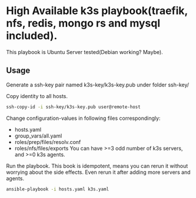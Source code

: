 # High Available k3s playbook(traefik, nfs, redis, mongo rs and mysql included).
This playbook is Ubuntu Server tested(Debian working? Maybe).

## Usage
Generate a ssh-key pair named k3s-key/k3s-key.pub under folder ssh-key/

Copy identity to all hosts.
```sh
ssh-copy-id -i ssh-key/k3s-key.pub user@remote-host
```
Change configuration-values in following files correspondingly:
- hosts.yaml
- group_vars/all.yaml
- roles/prep/files/resolv.conf
- roles/nfs/files/exports
You can have >=3 odd number of k3s servers, and >=0 k3s agents.

Run the playbook. This book is idempotent, means you can rerun it without worrying about the side effects. Even rerun it after adding more servers and agents.
```sh
ansible-playbook -i hosts.yaml k3s.yaml
```
